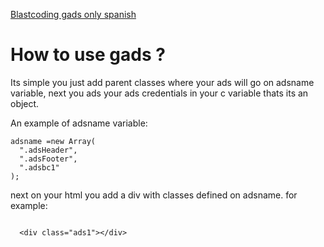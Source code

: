 <a href="https://blastcoding.com/anadiendo-google-ads-que-se-vean-bien-tanto-en-mobile-como-en-pc-gads/">Blastcoding gads only spanish</a>


<h1>How to use gads ?</h1>
<p>
Its simple you just add parent classes where your ads will go on adsname variable, next you ads your ads credentials in your c variable thats its an object.</p>

An example of adsname variable:

```
adsname =new Array(
  ".adsHeader",
  ".adsFooter",
  ".adsbc1"
);
```

next on your html you add a div with classes defined on adsname. for example:

<code>
  &lt;div class=&quot;ads1&quot;&gt;&lt;/div&gt;
</code>
